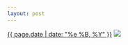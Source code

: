 ```yaml
---
layout: post
---
```


<p>
  <time><a href="/128">{{ page.date | date: "%e %B, %Y" }}</a></time>
  <a href="/128"><img src="{{ site.assets_url }}/128-640.jpg" srcset="{{ site.assets_url }}/128-1280.jpg 1280w, {{ site.assets_url }}/128-960.jpg 960w, {{ site.assets_url }}/128-640.jpg 640w, {{ site.assets_url }}/128-320.jpg 320w" sizes="(min-width: 700px) 50vw, calc(100vw - 2rem)" /></a>
</p>

